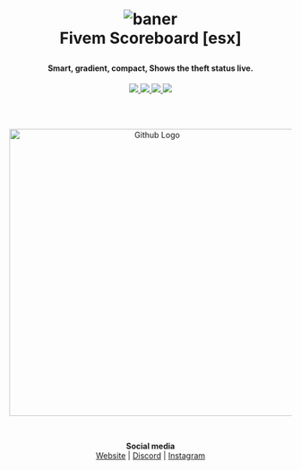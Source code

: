 <h1 align="center">

  ![baner](https://cdn.discordapp.com/attachments/690293292964773969/759700939661246484/crazyfox-min.png)
  <br>
  Fivem Scoreboard [esx]
  <br>
</h1>

<h4 align="center">Smart, gradient, compact, Shows the theft status live. </h4>

<p align="center">
  <a href="https://visualstudio.microsoft.com/downloads/" target="_blank">
    <img src="https://img.shields.io/badge/Visual Studio-2017-50379b.svg?longCache=true&style=for-the-badge">
  </a>
  <a href="https://docs.microsoft.com/en-us/dotnet/csharp/whats-new/csharp-7" target="_blank">
    <img src="https://img.shields.io/badge/Language-Csharp 7.0-6bf15b.svg?longCache=true&style=for-the-badge">
  </a>
  <a href="https://opensource.org/licenses/MIT" target="_blank">
      <img src="https://img.shields.io/badge/licence-MIT-FFA726.svg?longCache=true&style=for-the-badge">
  </a> 
  <a href="https://me.pay.ir/CrazyFox" target="_blank">
    <img src="https://img.shields.io/badge/Donate-%E2%99%A5-ffce00.svg?longCache=true&style=for-the-badge">
  </a>
</p>

<br><br>
<p align="center">
  <img src="https://cdn.discordapp.com/attachments/859453855090475019/861999312648667136/sb.gif" width="512" title="Github Logo">
</p>
<br>

<p align="center">
  <b>Social media</b><br>
  <a href="https://foxteam.ir">Website</a> |
  <a href="https://discord.gg/QhxE9pwwuM">Discord</a> |
  <a href="https://instagram.com/crazyfox.exe">Instagram</a>

</p>
